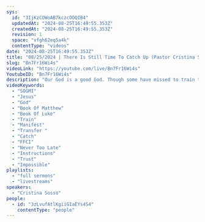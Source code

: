 ```yaml
---
sys:
  id: "3IjKzCOWoAB7kczcOOQIB4"
  updatedAt: "2024-08-25T16:49:55.353Z"
  createdAt: "2024-08-25T16:49:55.353Z"
  revision: 1
  space: "vfgh62eq5a4k"
  contentType: "videos"
date: "2024-08-25T16:49:55.353Z"
title: "08/25/2024 | There Is Still Time To Catch Up (Pastor Cristina Sosso)"
slug: "Bn7Fr16Wi4s"
videoLink: "https://youtube.com/live/Bn7Fr16Wi4s"
YoutubeID: "Bn7Fr16Wi4s"
description: "Our God is a good God. Though some have missed to train to God's move, He has reminded us that there is always another train coming to pick us up. Will we obey this time or continue to allow ourselves to get distracted again? He will not postpone His move on account of our selfishness, our love of money, and status. We need to distance ourselves from those Christians who allow themselves to react to what the see happening all around them. Be spiritually smart in these times and have an ear to hear to the instructions given. The Lord has told us this morning, \"Keep trusting and obeying me, and do not let another day go by without following instructions.\" Sometimes we get too caught up in religion that it causes us to forget who God is. He is a God of impossible. God knows all your gifts, even the ones that you have forgotten yourself. This sermon was released at Freedom Fellowship Church International on August 25, 2024 by Pastor Cristina Sosso\n"
videoKeywords:
  - "SOGMI"
  - "Jesus"
  - "God"
  - "Book Of Matthew"
  - "Book Of Luke"
  - "Train"
  - "Manifest"
  - "Transfer "
  - "Catch"
  - "FFCI"
  - "Never Too Late"
  - "Instructions"
  - "Trust"
  - "Impossible"
playlists:
  - "full sermons"
  - "livestreams"
speakers:
  - "Cristina Sosso"
people:
  - id: "3zLvufAtlKgiiGIaEYs4S4"
    contentType: "people"
---
```

